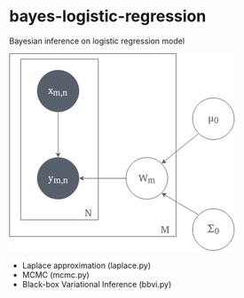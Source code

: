 # bayes-logistic-regression
Bayesian inference on logistic regression model

<img src="blr.png" />


- Laplace approximation (laplace.py)
- MCMC (mcmc.py)
- Black-box Variational Inference (bbvi.py)
